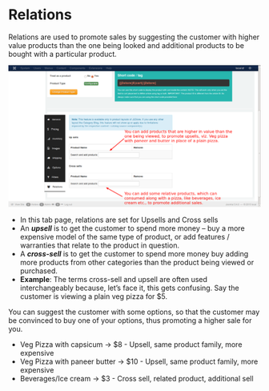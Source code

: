 # Relations

Relations are used to promote sales by suggesting the customer with higher value products than the one being looked and additional products to be bought with a particular product.


![Configurable Relations](product_conf_relations.png)

* In this tab page, relations are set for Upsells and Cross sells
* An ***upsell*** is to get the customer to spend more money – buy a more expensive model of the same type of product, or add features / warranties that relate to the product in question.
* A ***cross-sell*** is to get the customer to spend more money buy adding more products from other categories than the product being viewed or purchased.
* **Example**:
    The terms cross-sell and upsell are often used interchangeably because, let’s face it, this gets confusing. Say the customer is viewing a plain veg pizza for $5.

You can suggest the customer with some options, so that the customer may be convinced to buy one of your options, thus promoting a higher sale for you.

   * Veg Pizza with capsicum -> $8 - Upsell, same product family, more expensive
   * Veg Pizza with paneer butter -> $10  - Upsell, same product family, more expensive
   * Beverages/Ice cream -> $3 - Cross sell, related product, additional sell
